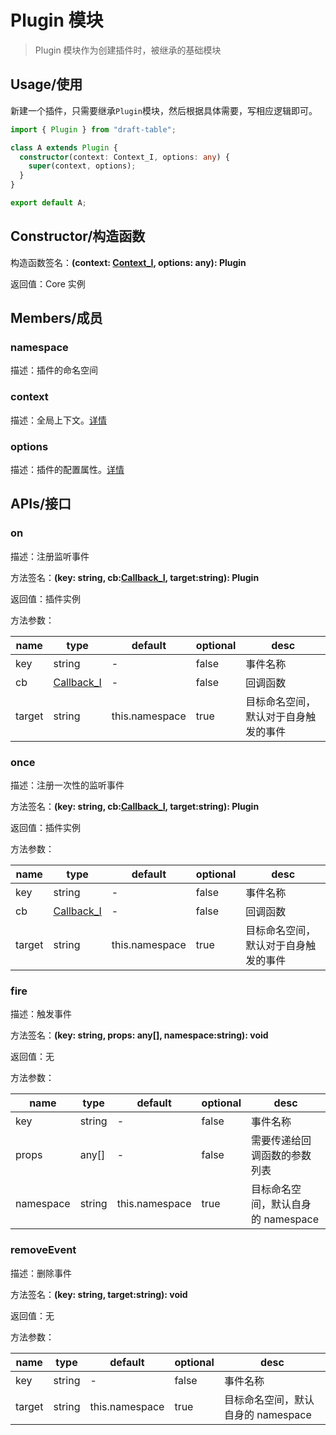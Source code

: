 # Plugin 模块

> Plugin 模块作为创建插件时，被继承的基础模块

## Usage/使用

新建一个插件，只需要继承`Plugin`模块，然后根据具体需要，写相应逻辑即可。

```ts
import { Plugin } from "draft-table";

class A extends Plugin {
  constructor(context: Context_I, options: any) {
    super(context, options);
  }
}

export default A;
```

## Constructor/构造函数

构造函数签名：**(context: [Context_I](/types/common?id=Context_I), options: any): Plugin**

返回值：Core 实例

## Members/成员

### namespace

描述：插件的命名空间

### context

描述：全局上下文。[详情]()

### options

描述：插件的配置属性。[详情]()

## APIs/接口

### on

描述：注册监听事件

方法签名：**(key: string, cb:[Callback_I](/types/emitter?id=Callback_I), target:string): Plugin**

返回值：插件实例

方法参数：

| name   | type                                       | default        | optional | desc                                 |
| ------ | ------------------------------------------ | -------------- | -------- | ------------------------------------ |
| key    | string                                     | -              | false    | 事件名称                             |
| cb     | [Callback_I](/types/emitter?id=Callback_I) | -              | false    | 回调函数                             |
| target | string                                     | this.namespace | true     | 目标命名空间，默认对于自身触发的事件 |

### once

描述：注册一次性的监听事件

方法签名：**(key: string, cb:[Callback_I](/types/emitter?id=Callback_I), target:string): Plugin**

返回值：插件实例

方法参数：

| name   | type                                       | default        | optional | desc                                 |
| ------ | ------------------------------------------ | -------------- | -------- | ------------------------------------ |
| key    | string                                     | -              | false    | 事件名称                             |
| cb     | [Callback_I](/types/emitter?id=Callback_I) | -              | false    | 回调函数                             |
| target | string                                     | this.namespace | true     | 目标命名空间，默认对于自身触发的事件 |

### fire

描述：触发事件

方法签名：**(key: string, props: any[], namespace:string): void**

返回值：无

方法参数：

| name      | type   | default        | optional | desc                               |
| --------- | ------ | -------------- | -------- | ---------------------------------- |
| key       | string | -              | false    | 事件名称                           |
| props     | any[]  | -              | false    | 需要传递给回调函数的参数列表       |
| namespace | string | this.namespace | true     | 目标命名空间，默认自身的 namespace |

### removeEvent

描述：删除事件

方法签名：**(key: string, target:string): void**

返回值：无

方法参数：

| name   | type   | default        | optional | desc                               |
| ------ | ------ | -------------- | -------- | ---------------------------------- |
| key    | string | -              | false    | 事件名称                           |
| target | string | this.namespace | true     | 目标命名空间，默认自身的 namespace |
